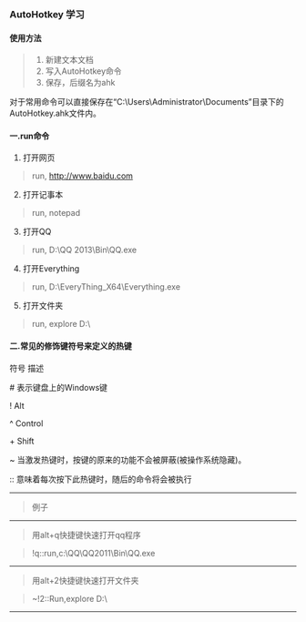 
### AutoHotkey 学习

#### 使用方法
> 1. 新建文本文档
> 2. 写入AutoHotkey命令
> 3. 保存，后缀名为ahk

对于常用命令可以直接保存在“C:\Users\Administrator\Documents”目录下的AutoHotkey.ahk文件内。
#### 一.run命令
1. 打开网页 
> run, http://www.baidu.com

2. 打开记事本
> run, notepad

3. 打开QQ
> run, D:\QQ 2013\Bin\QQ.exe

4. 打开Everything
> run, D:\EveryThing_X64\Everything.exe

5. 打开文件夹
> run, explore D:\


#### 二.常见的修饰键符号来定义的热键
符号      描述

\#     表示键盘上的Windows键

!      Alt

^      Control

\+     Shift

~     当激发热键时，按键的原来的功能不会被屏蔽(被操作系统隐藏)。

::    意味着每次按下此热键时，随后的命令将会被执行

******
> 例子
******
> 用alt+q快捷键快速打开qq程序

> !q::run,c:\QQ\QQ2011\Bin\QQ.exe 
******
> 用alt+2快捷键快速打开文件夹

> ~!2::Run,explore D:\
******